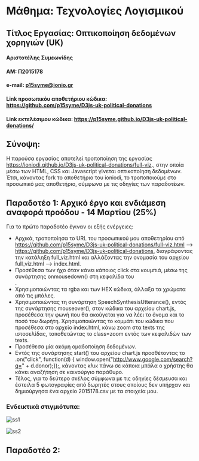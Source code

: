 # Μάθημα: Τεχνολογίες Λογισμικού

## Τίτλος Εργασίας: Οπτικοποίηση δεδομένων χορηγιών (UK)

#### Αριστοτέλης Συμεωνίδης
#### ΑΜ: Π2015178
#### e-mail: p15syme@ionio.gr

#### Link προσωπικόυ αποθετήριου κώδικα: https://github.com/p15syme/D3js-uk-political-donations
#### Link εκτελέσιμου κώδικα: https://p15syme.github.io/D3js-uk-political-donations/

## Σύνοψη:

Η παρούσα εργασίας αποτελεί τροποποίηση της εργασίας https://ioniodi.github.io/D3js-uk-political-donations/full-viz., στην οποία μέσω των HTML, CSS και Javascript γίνεται οπτικοποίηση δεδομένων. Έτσι, κάνοντας fork το αποθετήριο του ioniodi, το τροποποιούμε στο προσωπικό μας αποθετήριο, σύμφωνα με τις οδηγίες των παραδοτέων.


## Παραδοτέο 1: Αρχικό έργο και ενδιάμεση αναφορά προόδου - 14 Μαρτίου (25%)

Για το πρώτο παραδοτέο έγιναν οι εξής ενέργειες:

* Αρχικά, τροποποίησα το URL του προσωπικού μου αποθετηρίου από https://github.com/p15syme/D3js-uk-political-donations/full-viz.html --> https://github.com/p15syme/D3js-uk-political-donations, διαγράφοντας την κατάληξη full_viz.html και αλλάζοντας την ονομασία του αρχείου full_viz.html --> index.html.
* Προσέθεσα των ήχο όταν κάνει κάποιος click στα κουμπιά, μέσω της συνάρτησης onmousedown() στη κεφαλίδα του <ul></ul>.
* Χρησιμοποιώντας τα rgba και των HEX κώδικα, άλλαξα τα χρώματα από τις μπάλες. 
* Χρησιμοποιώντας τη συνάρτηση SpeechSynthesisUtterance(), εντός της συνάρτησης mouseover(), στον κώδικα του αρχείου chart.js, προσέθεσα την φωνή που θα ακούγεται για να λέει το όνομα και το ποσό του δωρήτη.
Χρησιμοποιώντας το κομμάτι του κώδικα που προσέθεσα στο αρχείο index.html, κάνω zoom στα texts της ιστοσελίδας, τοποθετώντας το class=zoom εντός των κεφαλιδών των texts.
* Προσέθεσα μία ακόμη ομαδοποίηση δεδομένων.
* Εντός της συνάρτησης start() του αρχείου chart.js προσθέτοντας το .on("click", function(d) { window.open("http://www.google.com/search?q=" + d.donor);});, κάνοντας κλικ πάνω σε κάποια μπάλα ο χρήστης θα κάνει αναζήτηση σε καινούργιο παράθυρο.
* Τέλος, για το δεύτερο σκέλος σύμφωνα με τις οδηγίες δέσμευσα και έστειλα 5 φωτογραφίες από δωρητές στους οποίους δεν υπήρχαν και δημιούργησα ένα αρχείο 2015178.csv με τα στοιχεία μου.

### Ενδεικτικά στιγμιότυπα:

![ss1](https://user-images.githubusercontent.com/22681573/36947454-9c079868-1fd4-11e8-900c-df936ad26dd7.png)

![ss2](https://user-images.githubusercontent.com/22681573/36947455-9d7662c4-1fd4-11e8-9b3d-8409cda8c857.png)

## Παραδοτέο 2: 
